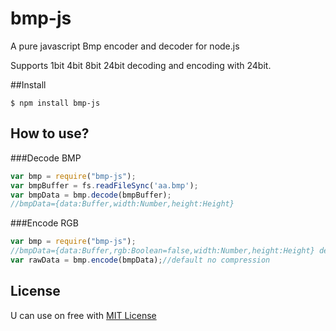 bmp-js
======

A pure javascript Bmp encoder and decoder for node.js

Supports 1bit 4bit 8bit 24bit decoding and encoding with 24bit.

##Install

	$ npm install bmp-js


How to use?
---
###Decode BMP
```js
var bmp = require("bmp-js");
var bmpBuffer = fs.readFileSync('aa.bmp');
var bmpData = bmp.decode(bmpBuffer);
//bmpData={data:Buffer,width:Number,height:Height}

```

###Encode RGB
```js
var bmp = require("bmp-js");
//bmpData={data:Buffer,rgb:Boolean=false,width:Number,height:Height} default RGBA (4 bytes per pixel in input)
var rawData = bmp.encode(bmpData);//default no compression

```

License
---
U can use on free with [MIT License](https://github.com/shaozilee/bmp-js/blob/master/LICENSE)